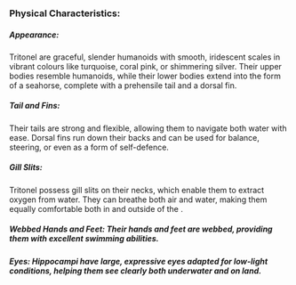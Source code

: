 ### Physical Characteristics:

##### Appearance: 
Tritonel are graceful, slender humanoids with smooth, iridescent scales in vibrant colours like turquoise, coral pink, or shimmering silver. Their upper bodies resemble humanoids, while their lower bodies extend into the form of a seahorse, complete with a prehensile tail and a dorsal fin.
##### Tail and Fins: 
Their tails are strong and flexible, allowing them to navigate both water with ease. Dorsal fins run down their backs and can be used for balance, steering, or even as a form of self-defence.
##### Gill Slits: 
Tritonel possess gill slits on their necks, which enable them to extract oxygen from water. They can breathe both air and water, making them equally comfortable both in and outside of the .
##### Webbed Hands and Feet: Their hands and feet are webbed, providing them with excellent swimming abilities.
##### Eyes: Hippocampi have large, expressive eyes adapted for low-light conditions, helping them see clearly both underwater and on land.